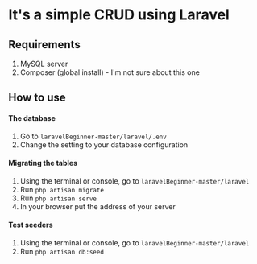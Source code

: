 # It's a simple CRUD using Laravel

## Requirements

1. MySQL server
2. Composer (global install) - I'm not sure about this one

## How to use

#### The database

1. Go to ``laravelBeginner-master/laravel/.env``
2. Change the setting to your database configuration

#### Migrating the tables

1. Using the terminal or console, go to ``laravelBeginner-master/laravel``
2. Run ``php artisan migrate``
3. Run ``php artisan serve``
4. In your browser put the address of your server

#### Test seeders

1. Using the terminal or console, go to ``laravelBeginner-master/laravel``
2. Run ``php artisan db:seed``
